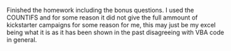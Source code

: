 Finished the homework including the bonus questions.  I used the COUNTIFS and for some reason it did not give the full
ammount of kickstarter campaigns for some reason for me, this may just be my excel being what it is as it has been shown in the
past disagreeing with VBA code in general.

